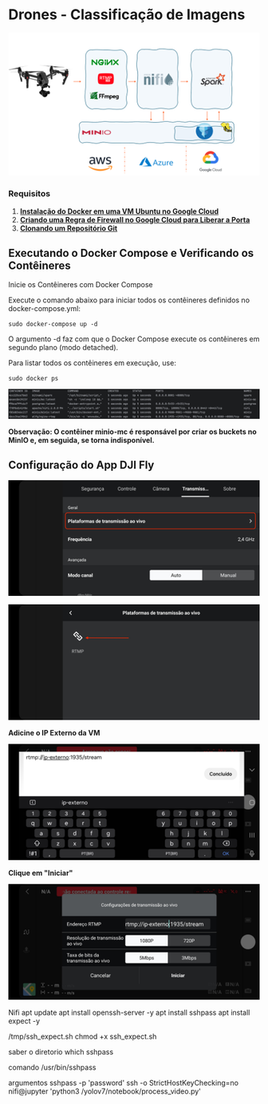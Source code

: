 # Drones - Classificação de Imagens



![/docs/capa.png](docs%2Fcapa.png)

### Requisitos
1. [**Instalação do Docker em uma VM Ubuntu no Google Cloud**](docs/instalando-docker.md)
2. [**Criando uma Regra de Firewall no Google Cloud para Liberar a Porta**](docs/regra-firewall.md)
3. [**Clonando um Repositório Git**](docs/git-clone.md)

## Executando o Docker Compose e Verificando os Contêineres

Inicie os Contêineres com Docker Compose

Execute o comando abaixo para iniciar todos os contêineres definidos no docker-compose.yml:
````
sudo docker-compose up -d
````
O argumento -d faz com que o Docker Compose execute os contêineres em segundo plano (modo detached).

Para listar todos os contêineres em execução, use:
```
sudo docker ps
```
![/docks/Dockerps.png](docs%2FDockerps.png)

**Observação: O contêiner minio-mc é responsável por criar os buckets no MinIO e, em seguida, se torna indisponível.**


## Configuração do App DJI Fly

<p align="left">
  <img src="/docs/Screenshot_20241106_201650.jpg" width="700">
</p>

<p align="left">
  <img src="/docs/Screenshot_20241106_201657.jpg" width="700">
</p>

**Adicine o IP Externo da VM**
<p align="left">
  <img src="/docs/Screenshot_20241106_201621.jpg" width="700">
</p>

**Clique em "Iniciar"**

<p align="left">
  <img src="/docs/Screenshot_20241106_201641.jpg" width="700">
</p>

Nifi
apt update
apt install openssh-server -y
apt install sshpass
apt install expect -y

/tmp/ssh_expect.sh
chmod +x ssh_expect.sh

saber o diretorio 
which sshpass

comando
/usr/bin/sshpass


argumentos
sshpass -p 'password' ssh -o StrictHostKeyChecking=no nifi@jupyter 'python3 /yolov7/notebook/process_video.py'
